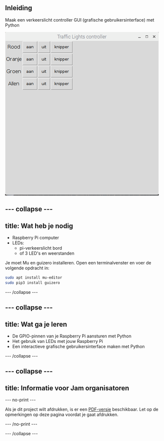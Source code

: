 ## Inleiding

Maak een verkeerslicht controller GUI (grafische gebruikersinterface) met Python

![](images/guizero-4.png)

--- collapse ---
---
title: Wat heb je nodig
---

- Raspberry Pi computer
- LEDs: 
    - pi-verkeerslicht bord
    - of 3 LED's en weerstanden

Je moet Mu en guizero installeren. Open een terminalvenster en voer de volgende opdracht in:

```bash
sudo apt install mu-editor
sudo pip3 install guizero
```

--- /collapse ---

--- collapse ---
---
title: Wat ga je leren
---

- De GPIO-pinnen van je Raspberry Pi aansturen met Python
- Het gebruik van LEDs met jouw Raspberry Pi
- Een interactieve grafische gebruikersinterface maken met Python

--- /collapse ---

--- collapse ---
---
title: Informatie voor Jam organisatoren
---

--- no-print ---

Als je dit project wilt afdrukken, is er een [PDF-versie](https://github.com/raspberrypilearning/jam-worksheets/raw/master/pdf/Traffic-Lights-GUI.pdf) beschikbaar. Let op de opmerkingen op deze pagina voordat je gaat afdrukken.

--- /no-print ---

--- /collapse ---
